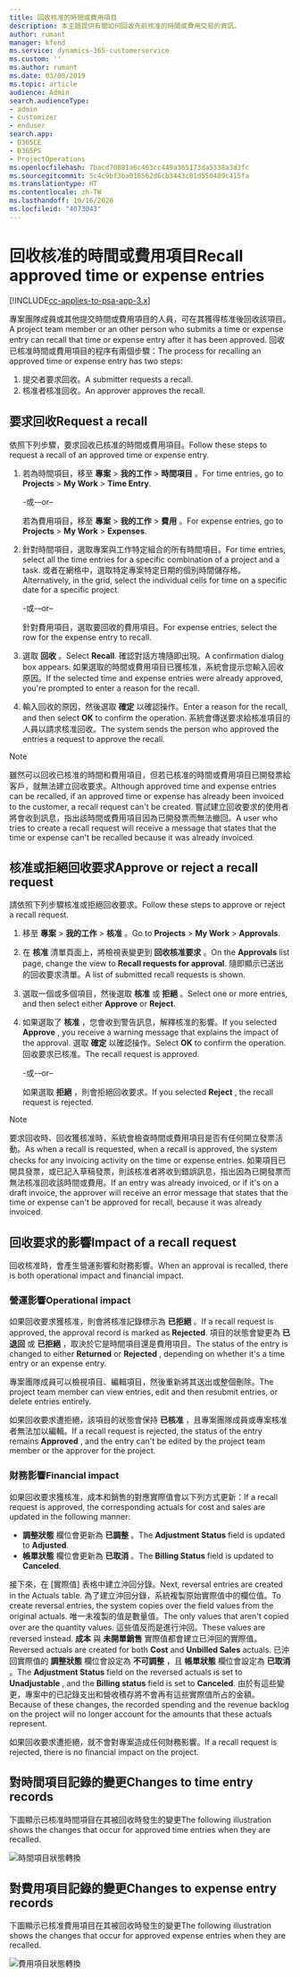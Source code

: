 ```yaml
---
title: 回收核准的時間或費用項目
description: 本主題提供有關如何回收先前核准的時間或費用交易的資訊。
author: rumant
manager: kfend
ms.service: dynamics-365-customerservice
ms.custom: ''
ms.author: rumant
ms.date: 03/08/2019
ms.topic: article
audience: Admin
search.audienceType:
- admin
- customizer
- enduser
search.app:
- D365CE
- D365PS
- ProjectOperations
ms.openlocfilehash: 7bacd70881a6c463cc449a365173da5338a3d3fc
ms.sourcegitcommit: 5c4c9bf3ba018562d6cb3443c01d550489c415fa
ms.translationtype: HT
ms.contentlocale: zh-TW
ms.lasthandoff: 10/16/2020
ms.locfileid: "4073043"
---
```

# <a name="recall-approved-time-or-expense-entries"></a><span data-ttu-id="9fab2-103">回收核准的時間或費用項目</span><span class="sxs-lookup"><span data-stu-id="9fab2-103">Recall approved time or expense entries</span></span>

[!INCLUDE[cc-applies-to-psa-app-3.x](../includes/cc-applies-to-psa-app-3x.md)]

<span data-ttu-id="9fab2-104">專案團隊成員或其他提交時間或費用項目的人員，可在其獲得核准後回收該項目。</span><span class="sxs-lookup"><span data-stu-id="9fab2-104">A project team member or an other person who submits a time or expense entry can recall that time or expense entry after it has been approved.</span></span> <span data-ttu-id="9fab2-105">回收已核准時間或費用項目的程序有兩個步驟：</span><span class="sxs-lookup"><span data-stu-id="9fab2-105">The process for recalling an approved time or expense entry has two steps:</span></span>

1. <span data-ttu-id="9fab2-106">提交者要求回收。</span><span class="sxs-lookup"><span data-stu-id="9fab2-106">A submitter requests a recall.</span></span>
2. <span data-ttu-id="9fab2-107">核准者核准回收。</span><span class="sxs-lookup"><span data-stu-id="9fab2-107">An approver approves the recall.</span></span>

## <a name="request-a-recall"></a><span data-ttu-id="9fab2-108">要求回收</span><span class="sxs-lookup"><span data-stu-id="9fab2-108">Request a recall</span></span>

<span data-ttu-id="9fab2-109">依照下列步驟，要求回收已核准的時間或費用項目。</span><span class="sxs-lookup"><span data-stu-id="9fab2-109">Follow these steps to request a recall of an approved time or expense entry.</span></span>

1. <span data-ttu-id="9fab2-110">若為時間項目，移至 **專案** \> **我的工作** \> **時間項目** 。</span><span class="sxs-lookup"><span data-stu-id="9fab2-110">For time entries, go to **Projects** \> **My Work** \> **Time Entry**.</span></span>

    <span data-ttu-id="9fab2-111">-或-</span><span class="sxs-lookup"><span data-stu-id="9fab2-111">–or–</span></span>

    <span data-ttu-id="9fab2-112">若為費用項目，移至 **專案** \> **我的工作** \> **費用** 。</span><span class="sxs-lookup"><span data-stu-id="9fab2-112">For expense entries, go to **Projects** \> **My Work** \> **Expenses**.</span></span>

2. <span data-ttu-id="9fab2-113">針對時間項目，選取專案與工作特定組合的所有時間項目。</span><span class="sxs-lookup"><span data-stu-id="9fab2-113">For time entries, select all the time entries for a specific combination of a project and a task.</span></span> <span data-ttu-id="9fab2-114">或者在網格中，選取特定專案特定日期的個別時間儲存格。</span><span class="sxs-lookup"><span data-stu-id="9fab2-114">Alternatively, in the grid, select the individual cells for time on a specific date for a specific project.</span></span>

    <span data-ttu-id="9fab2-115">-或-</span><span class="sxs-lookup"><span data-stu-id="9fab2-115">–or–</span></span>

    <span data-ttu-id="9fab2-116">針對費用項目，選取要回收的費用項目。</span><span class="sxs-lookup"><span data-stu-id="9fab2-116">For expense entries, select the row for the expense entry to recall.</span></span>

3. <span data-ttu-id="9fab2-117">選取 **回收** 。</span><span class="sxs-lookup"><span data-stu-id="9fab2-117">Select **Recall**.</span></span> <span data-ttu-id="9fab2-118">確認對話方塊隨即出現。</span><span class="sxs-lookup"><span data-stu-id="9fab2-118">A confirmation dialog box appears.</span></span> <span data-ttu-id="9fab2-119">如果選取的時間或費用項目已獲核准，系統會提示您輸入回收原因。</span><span class="sxs-lookup"><span data-stu-id="9fab2-119">If the selected time and expense entries were already approved, you're prompted to enter a reason for the recall.</span></span>
4. <span data-ttu-id="9fab2-120">輸入回收的原因，然後選取 **確定** 以確認操作。</span><span class="sxs-lookup"><span data-stu-id="9fab2-120">Enter a reason for the recall, and then select **OK** to confirm the operation.</span></span> <span data-ttu-id="9fab2-121">系統會傳送要求給核准項目的人員以請求核准回收。</span><span class="sxs-lookup"><span data-stu-id="9fab2-121">The system sends the person who approved the entries a request to approve the recall.</span></span>

> [!NOTE]
> <span data-ttu-id="9fab2-122">雖然可以回收已核准的時間和費用項目，但若已核准的時間或費用項目已開發票給客戶，就無法建立回收要求。</span><span class="sxs-lookup"><span data-stu-id="9fab2-122">Although approved time and expense entries can be recalled, if an approved time or expense has already been invoiced to the customer, a recall request can't be created.</span></span> <span data-ttu-id="9fab2-123">嘗試建立回收要求的使用者將會收到訊息，指出該時間或費用項目因為已開發票而無法撤回。</span><span class="sxs-lookup"><span data-stu-id="9fab2-123">A user who tries to create a recall request will receive a message that states that the time or expense can't be recalled because it was already invoiced.</span></span>

## <a name="approve-or-reject-a-recall-request"></a><span data-ttu-id="9fab2-124">核准或拒絕回收要求</span><span class="sxs-lookup"><span data-stu-id="9fab2-124">Approve or reject a recall request</span></span>

<span data-ttu-id="9fab2-125">請依照下列步驟核准或拒絕回收要求。</span><span class="sxs-lookup"><span data-stu-id="9fab2-125">Follow these steps to approve or reject a recall request.</span></span>

1. <span data-ttu-id="9fab2-126">移至 **專案** \> **我的工作** \> **核准** 。</span><span class="sxs-lookup"><span data-stu-id="9fab2-126">Go to **Projects** \> **My Work** \> **Approvals**.</span></span>
2. <span data-ttu-id="9fab2-127">在 **核准** 清單頁面上，將檢視表變更到 **回收核准要求** 。</span><span class="sxs-lookup"><span data-stu-id="9fab2-127">On the **Approvals** list page, change the view to **Recall requests for approval**.</span></span> <span data-ttu-id="9fab2-128">隨即顯示已送出的回收要求清單。</span><span class="sxs-lookup"><span data-stu-id="9fab2-128">A list of submitted recall requests is shown.</span></span>
3. <span data-ttu-id="9fab2-129">選取一個或多個項目，然後選取 **核准** 或 **拒絕** 。</span><span class="sxs-lookup"><span data-stu-id="9fab2-129">Select one or more entries, and then select either **Approve** or **Reject**.</span></span>
4. <span data-ttu-id="9fab2-130">如果選取了 **核准** ，您會收到警告訊息，解釋核准的影響。</span><span class="sxs-lookup"><span data-stu-id="9fab2-130">If you selected **Approve** , you receive a warning message that explains the impact of the approval.</span></span> <span data-ttu-id="9fab2-131">選取 **確定** 以確認操作。</span><span class="sxs-lookup"><span data-stu-id="9fab2-131">Select **OK** to confirm the operation.</span></span> <span data-ttu-id="9fab2-132">回收要求已核准。</span><span class="sxs-lookup"><span data-stu-id="9fab2-132">The recall request is approved.</span></span>

    <span data-ttu-id="9fab2-133">-或-</span><span class="sxs-lookup"><span data-stu-id="9fab2-133">–or–</span></span>

    <span data-ttu-id="9fab2-134">如果選取 **拒絕** ，則會拒絕回收要求。</span><span class="sxs-lookup"><span data-stu-id="9fab2-134">If you selected **Reject** , the recall request is rejected.</span></span>

> [!NOTE]
> <span data-ttu-id="9fab2-135">要求回收時、回收獲核准時，系統會檢查時間或費用項目是否有任何開立發票活動。</span><span class="sxs-lookup"><span data-stu-id="9fab2-135">As when a recall is requested, when a recall is approved, the system checks for any invoicing activity on the time or expense entries.</span></span> <span data-ttu-id="9fab2-136">如果項目已開具發票，或已記入草稿發票，則該核准者將收到錯誤訊息，指出因為已開發票而無法核准回收該時間或費用。</span><span class="sxs-lookup"><span data-stu-id="9fab2-136">If an entry was already invoiced, or if it's on a draft invoice, the approver will receive an error message that states that the time or expense can't be approved for recall, because it was already invoiced.</span></span>

## <a name="impact-of-a-recall-request"></a><span data-ttu-id="9fab2-137">回收要求的影響</span><span class="sxs-lookup"><span data-stu-id="9fab2-137">Impact of a recall request</span></span>

<span data-ttu-id="9fab2-138">回收核准時，會產生營運影響和財務影響。</span><span class="sxs-lookup"><span data-stu-id="9fab2-138">When an approval is recalled, there is both operational impact and financial impact.</span></span>

### <a name="operational-impact"></a><span data-ttu-id="9fab2-139">營運影響</span><span class="sxs-lookup"><span data-stu-id="9fab2-139">Operational impact</span></span>

<span data-ttu-id="9fab2-140">如果回收要求獲核准，則會將核准記錄標示為 **已拒絕** 。</span><span class="sxs-lookup"><span data-stu-id="9fab2-140">If a recall request is approved, the approval record is marked as **Rejected**.</span></span> <span data-ttu-id="9fab2-141">項目的狀態會變更為 **已退回** 或 **已拒絕** ，取決於它是時間項目還是費用項目。</span><span class="sxs-lookup"><span data-stu-id="9fab2-141">The status of the entry is changed to either **Returned** or **Rejected** , depending on whether it's a time entry or an expense entry.</span></span>

<span data-ttu-id="9fab2-142">專案團隊成員可以檢視項目、編輯項目，然後重新將其送出或整個刪除。</span><span class="sxs-lookup"><span data-stu-id="9fab2-142">The project team member can view entries, edit and then resubmit entries, or delete entries entirely.</span></span>

<span data-ttu-id="9fab2-143">如果回收要求遭拒絕，該項目的狀態會保持 **已核准** ，且專案團隊成員或專案核准者無法加以編輯。</span><span class="sxs-lookup"><span data-stu-id="9fab2-143">If a recall request is rejected, the status of the entry remains **Approved** , and the entry can't be edited by the project team member or the approver for the project.</span></span>

### <a name="financial-impact"></a><span data-ttu-id="9fab2-144">財務影響</span><span class="sxs-lookup"><span data-stu-id="9fab2-144">Financial impact</span></span>

<span data-ttu-id="9fab2-145">如果回收要求獲核准，成本和銷售的對應實際值會以下列方式更新：</span><span class="sxs-lookup"><span data-stu-id="9fab2-145">If a recall request is approved, the corresponding actuals for cost and sales are updated in the following manner:</span></span>

- <span data-ttu-id="9fab2-146">**調整狀態** 欄位會更新為 **已調整** 。</span><span class="sxs-lookup"><span data-stu-id="9fab2-146">The **Adjustment Status** field is updated to **Adjusted**.</span></span>
- <span data-ttu-id="9fab2-147">**帳單狀態** 欄位會更新為 **已取消** 。</span><span class="sxs-lookup"><span data-stu-id="9fab2-147">The **Billing Status** field is updated to **Canceled**.</span></span>

<span data-ttu-id="9fab2-148">接下來，在 [實際值] 表格中建立沖回分錄。</span><span class="sxs-lookup"><span data-stu-id="9fab2-148">Next, reversal entries are created in the Actuals table.</span></span> <span data-ttu-id="9fab2-149">為了建立沖回分錄，系統複製原始實際值中的欄位值。</span><span class="sxs-lookup"><span data-stu-id="9fab2-149">To create reversal entries, the system copies over the field values from the original actuals.</span></span> <span data-ttu-id="9fab2-150">唯一未複製的值是數量值。</span><span class="sxs-lookup"><span data-stu-id="9fab2-150">The only values that aren't copied over are the quantity values.</span></span> <span data-ttu-id="9fab2-151">這些值反而是進行沖回。</span><span class="sxs-lookup"><span data-stu-id="9fab2-151">These values are reversed instead.</span></span> <span data-ttu-id="9fab2-152">**成本** 與 **未開單銷售** 實際值都會建立已沖回的實際值。</span><span class="sxs-lookup"><span data-stu-id="9fab2-152">Reversed actuals are created for both **Cost** and **Unbilled Sales** actuals.</span></span> <span data-ttu-id="9fab2-153">已沖回實際值的 **調整狀態** 欄位會設定為 **不可調整** ，且 **帳單狀態** 欄位會設定為 **已取消** 。</span><span class="sxs-lookup"><span data-stu-id="9fab2-153">The **Adjustment Status** field on the reversed actuals is set to **Unadjustable** , and the **Billing status** field is set to **Canceled**.</span></span> <span data-ttu-id="9fab2-154">由於有這些變更，專案中的已記錄支出和營收積存將不會再有這些實際值所占的金額。</span><span class="sxs-lookup"><span data-stu-id="9fab2-154">Because of these changes, the recorded spending and the revenue backlog on the project will no longer account for the amounts that these actuals represent.</span></span>

<span data-ttu-id="9fab2-155">如果回收要求遭拒絕，就不會對專案造成任何財務影響。</span><span class="sxs-lookup"><span data-stu-id="9fab2-155">If a recall request is rejected, there is no financial impact on the project.</span></span>

## <a name="changes-to-time-entry-records"></a><span data-ttu-id="9fab2-156">對時間項目記錄的變更</span><span class="sxs-lookup"><span data-stu-id="9fab2-156">Changes to time entry records</span></span>

<span data-ttu-id="9fab2-157">下圖顯示已核准時間項目在其被回收時發生的變更</span><span class="sxs-lookup"><span data-stu-id="9fab2-157">The following illustration shows the changes that occur for approved time entries when they are recalled.</span></span>

![時間項目狀態轉換](media/TimeEntryStateTransitions.png)

## <a name="changes-to-expense-entry-records"></a><span data-ttu-id="9fab2-159">對費用項目記錄的變更</span><span class="sxs-lookup"><span data-stu-id="9fab2-159">Changes to expense entry records</span></span>

<span data-ttu-id="9fab2-160">下圖顯示已核准費用項目在其被回收時發生的變更</span><span class="sxs-lookup"><span data-stu-id="9fab2-160">The following illustration shows the changes that occur for approved expense entries when they are recalled.</span></span>

![費用項目狀態轉換](media/ExpenseEntryStateTransitions.png)
